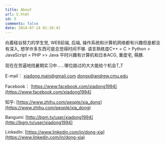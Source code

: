 ```yaml
---
title: About
url: 5.html
id: 5
comments: false
date: 2014-07-14 01:16:41
---
```


向着硅谷努力的学生党, WEB前端, 后端, 操作系统和计算机网络都有兴趣但是都没有深入, 想学许多东西可是总觉得时间不够. 语言熟练度C++ = C > Python > JavaScript = PHP >> Java
平时兴趣有计算机和日本ACG, 重度宅, 萌豚.

现在在苦逼地找暑期实习中……哪位路过的大大能给个机会T_T

E-mail：
[xiadong.main@gmail.com](mailto:xiadong.main@gmail.com)
[dongx@andrew.cmu.edu](mailto:dongx@andrew.cmu.edu)

Facebook：
[https://www.facebook.com/xiadong1994](https://www.facebook.com/xiadong1994)

知乎:
[https://www.zhihu.com/people/xia_dong](https://www.zhihu.com/people/xia_dong)

Bangumi:
[http://bgm.tv/user/xiadong1994](http://bgm.tv/user/xiadong1994)

LinkedIn:
[https://www.linkedin.com/in/dong-xia](https://www.linkedin.com/in/dong-xia)